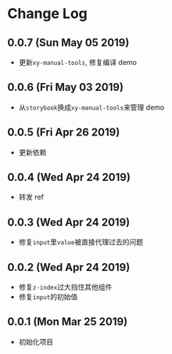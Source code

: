 # Change Log

## 0.0.7 (Sun May 05 2019)

-   更新`xy-manual-tools`, 修复编译 demo

## 0.0.6 (Fri May 03 2019)

-   从`storybook`换成`xy-manual-tools`来管理 demo

## 0.0.5 (Fri Apr 26 2019)

-   更新依赖

## 0.0.4 (Wed Apr 24 2019)

-   转发 ref

## 0.0.3 (Wed Apr 24 2019)

-   修复`input`里`value`被直接代理过去的问题

## 0.0.2 (Wed Apr 24 2019)

-   修复`z-index`过大挡住其他组件
-   修复`input`的初始值

## 0.0.1 (Mon Mar 25 2019)

-   初始化项目
